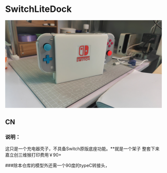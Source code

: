 # SwitchLiteDock
![SwitchLiteDock](1684671632716.jpg)
## CN
### 说明：
这只是一个充电器壳子，不具备Switch原版底座功能。**就是一个架子
整套下来嘉立创三维猴打印费用￥90+

###除本仓库的模型外还需一个90度的typeC转接头，
